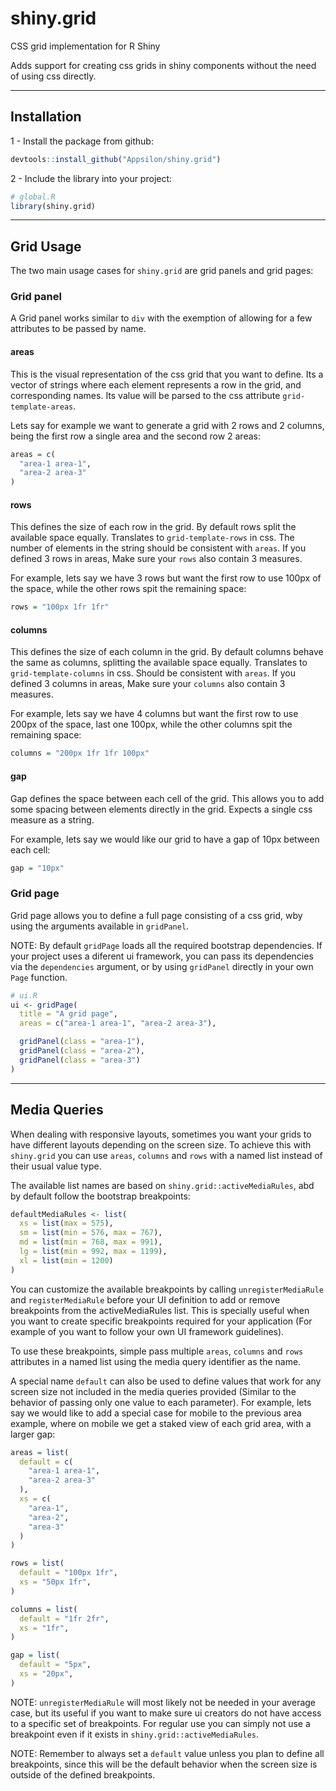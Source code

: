 # shiny.grid
CSS grid implementation for R Shiny

Adds support for creating css grids in shiny components without the need of using css directly.

---

## Installation

1 - Install the package from github:
```R
devtools::install_github("Appsilon/shiny.grid")
```

2 - Include the library into your project:
```R
# global.R
library(shiny.grid)
```

---

## Grid Usage
The two main usage cases for `shiny.grid` are grid panels and grid pages:

### Grid panel
A Grid panel works similar to `div` with the exemption of allowing for a few attributes to be passed by name.

#### areas

This is the visual representation of the css grid that you want to define. Its a vector of strings where each element represents a row in the grid, and corresponding names. Its value will be parsed to the css attribute `grid-template-areas`.  

 Lets say for example we want to generate a grid with 2 rows and 2 columns, being the first row a single area and the second row 2 areas:
```R
areas = c(
  "area-1 area-1",
  "area-2 area-3"
)
```

#### rows

This defines the size of each row in the grid. By default rows split the available space equally. Translates to `grid-template-rows` in css. The number of elements in the string should be consistent with `areas`. If you defined 3 rows in areas, Make sure your `rows` also contain 3 measures.  

 For example, lets say we have 3 rows but want the first row to use 100px of the space, while the other rows spit the remaining space:
```R
rows = "100px 1fr 1fr"
```

#### columns

This defines the size of each column in the grid. By default columns behave the same as columns, splitting the available space equally. Translates to `grid-template-columns` in css. Should be consistent with `areas`. If you defined 3 columns in areas, Make sure your `columns` also contain 3 measures.  

 For example, lets say we have 4 columns but want the first row to use 200px of the space, last one 100px, while the other columns spit the remaining space:
```R
columns = "200px 1fr 1fr 100px"
```

#### gap

Gap defines the space between each cell of the grid. This allows you to add some spacing between elements directly in the grid. Expects a single css measure as a string.

 For example, lets say we would like our grid to have a gap of 10px between each cell:
```R
gap = "10px"
```

### Grid page

Grid page allows you to define a full page consisting of a css grid, wby using the arguments available in `gridPanel`.

NOTE: By default `gridPage` loads all the required bootstrap dependencies. If your project uses a diferent ui framework, you can pass its dependencies via the `dependencies` argument, or by using `gridPanel` directly in your own `Page` function.

```R
# ui.R
ui <- gridPage(
  title = "A grid page",
  areas = c("area-1 area-1", "area-2 area-3"),

  gridPanel(class = "area-1"),
  gridPanel(class = "area-2"),
  gridPanel(class = "area-3")
)
```

---

## Media Queries
When dealing with responsive layouts, sometimes you want your grids to have different layouts depending on the screen size. To achieve this with `shiny.grid` you can use `areas`, `columns` and `rows` with a named list instead of their usual value type.

The available list names are based on `shiny.grid::activeMediaRules`, abd by default follow the bootstrap breakpoints:
```R
defaultMediaRules <- list(
  xs = list(max = 575),
  sm = list(min = 576, max = 767),
  md = list(min = 768, max = 991),
  lg = list(min = 992, max = 1199),
  xl = list(min = 1200)
)
```

You can customize the available breakpoints by calling `unregisterMediaRule` and `registerMediaRule` before your UI definition to add or remove breakpoints from the activeMediaRules list. This is specially useful when you want to create specific breakpoints required for your application (For example of you want to follow your own UI framework guidelines).

To use these breakpoints, simple pass multiple `areas`, `columns` and `rows` attributes in a named list using the media query identifier as the name.

A special name `default` can also be used to define values that work for any screen size not included in the media queries provided (Similar to the behavior of passing only one value to each parameter). For example, lets say we would like to add a special case for mobile to the previous area example, where on mobile we get a staked view of each grid area, with a larger gap:

```R
areas = list(
  default = c(
    "area-1 area-1",
    "area-2 area-3"
  ),
  xs = c(
    "area-1",
    "area-2",
    "area-3"
  )
)
```

```R
rows = list(
  default = "100px 1fr",
  xs = "50px 1fr",
)
```

```R
columns = list(
  default = "1fr 2fr",
  xs = "1fr",
)
```

```R
gap = list(
  default = "5px",
  xs = "20px",
)
```

NOTE: `unregisterMediaRule` will most likely not be needed in your average case, but its useful if you want to make sure ui creators do not have access to a specific set of breakpoints. For regular use you can simply not use a breakpoint even if it exists in `shiny.grid::activeMediaRules`.

NOTE: Remember to always set a `default` value unless you plan to define all breakpoints, since this will be the default behavior when the screen size is outside of the defined breakpoints.
